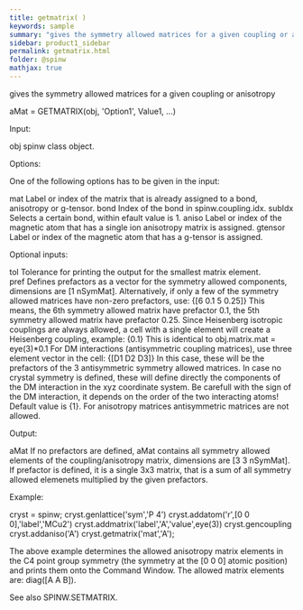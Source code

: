 ```yaml
---
title: getmatrix( )
keywords: sample
summary: "gives the symmetry allowed matrices for a given coupling or anisotropy"
sidebar: product1_sidebar
permalink: getmatrix.html
folder: @spinw
mathjax: true
---
```

  gives the symmetry allowed matrices for a given coupling or anisotropy
 
  aMat = GETMATRIX(obj, 'Option1', Value1, ...)
 
  Input:
 
  obj           spinw class object.
 
  Options:
 
  One of the following options has to be given in the input:
 
  mat           Label or index of the matrix that is already assigned to
                a bond, anisotropy or g-tensor.
  bond          Index of the bond in spinw.coupling.idx.
  subIdx        Selects a certain bond, within efault value is 1.
  aniso         Label or index of the magnetic atom that has a single ion
                anisotropy matrix is assigned.
  gtensor       Label or index of the magnetic atom that has a g-tensor is 
                assigned.
 
  Optional inputs:
 
  tol       Tolerance for printing the output for the smallest matrix
            element.    
  pref      Defines prefactors as a vector for the symmetry allowed
            components, dimensions are [1 nSymMat]. Alternatively, if only
            a few of the symmetry allowed matrices have non-zero
            prefactors, use:
                {[6 0.1 5 0.25]}
            This means, the 6th symmetry allowed matrix have prefactor 0.1,
            the 5th symmetry allowed matrix have prefactor 0.25. Since
            Heisenberg isotropic couplings are always allowed, a cell with
            a single element will create a Heisenberg coupling, example:
                {0.1}
            This is identical to obj.matrix.mat = eye(3)*0.1
            For DM interactions (antisymmetric coupling matrices), use
            three element vector in the cell:
                {[D1 D2 D3]}
            In this case, these will be the prefactors of the 3
            antisymmetric symmetry allowed matrices. In case no crystal
            symmetry is defined, these will define directly the components
            of the  DM interaction in the xyz coordinate system. Be
            carefull with the sign of the DM interaction, it depends on the
            order of the two interacting atoms! Default value is {1}.
            For anisotropy matrices antisymmetric matrices are not allowed.
 
  Output:
 
  aMat      If no prefactors are defined, aMat contains all symmetry
            allowed elements of the coupling/anisotropy matrix, dimensions
            are [3 3 nSymMat]. If prefactor is defined, it is a single 3x3
            matrix, that is a sum of all symmetry allowed elemenets
            multiplied by the given prefactors.
 
  Example:
 
  cryst = spinw;
  cryst.genlattice('sym','P 4')
  cryst.addatom('r',[0 0 0],'label','MCu2')
  cryst.addmatrix('label','A','value',eye(3))
  cryst.gencoupling
  cryst.addaniso('A')
  cryst.getmatrix('mat','A');
 
  The above example determines the allowed anisotropy matrix elements in
  the C4 point group symmetry (the symmetry at the [0 0 0] atomic
  position) and prints them onto the Command Window. The allowed matrix
  elements are: diag([A A B]).
 
  See also SPINW.SETMATRIX.
 

